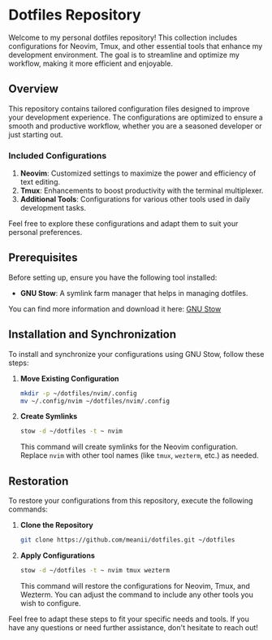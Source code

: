 # Dotfiles Repository

Welcome to my personal dotfiles repository! This collection includes configurations for Neovim, Tmux, and other essential tools that enhance my development environment. The goal is to streamline and optimize my workflow, making it more efficient and enjoyable.

## Overview

This repository contains tailored configuration files designed to improve your development experience. The configurations are optimized to ensure a smooth and productive workflow, whether you are a seasoned developer or just starting out.

### Included Configurations

1. **Neovim**: Customized settings to maximize the power and efficiency of text editing.
2. **Tmux**: Enhancements to boost productivity with the terminal multiplexer.
3. **Additional Tools**: Configurations for various other tools used in daily development tasks.

Feel free to explore these configurations and adapt them to suit your personal preferences.

## Prerequisites

Before setting up, ensure you have the following tool installed:

- **GNU Stow**: A symlink farm manager that helps in managing dotfiles.

You can find more information and download it here: [GNU Stow](https://www.gnu.org/software/stow/)

## Installation and Synchronization

To install and synchronize your configurations using GNU Stow, follow these steps:

1. **Move Existing Configuration**

   ```bash
   mkdir -p ~/dotfiles/nvim/.config
   mv ~/.config/nvim ~/dotfiles/nvim/.config
   ```

2. **Create Symlinks**

   ```bash
   stow -d ~/dotfiles -t ~ nvim
   ```

   This command will create symlinks for the Neovim configuration. Replace `nvim` with other tool names (like `tmux`, `wezterm`, etc.) as needed.

## Restoration

To restore your configurations from this repository, execute the following commands:

1. **Clone the Repository**

   ```bash
   git clone https://github.com/meanii/dotfiles.git ~/dotfiles
   ```

2. **Apply Configurations**

   ```bash
   stow -d ~/dotfiles -t ~ nvim tmux wezterm
   ```

   This command will restore the configurations for Neovim, Tmux, and Wezterm. You can adjust the command to include any other tools you wish to configure.

Feel free to adapt these steps to fit your specific needs and tools. If you have any questions or need further assistance, don't hesitate to reach out!
